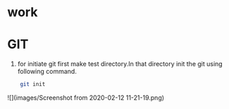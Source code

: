# work

# GIT 

1. for initiate git first make test directory.In that directory init the git using following command.
```bash
    git init
   ```
 ![](images/Screenshot from 2020-02-12 11-21-19.png)
